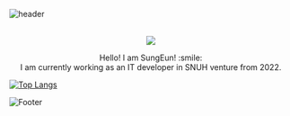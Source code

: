 ![header](https://capsule-render.vercel.app/api?type=soft&color=auto&height=100&section=header&text=&fontSize=30)<br><br>


  <a href="https://github.com/ture9200"><p align="center"><img  src="https://hits.seeyoufarm.com/api/count/incr/badge.svg?url=https%3A%2F%2Fgithub.com%2Fseondal&count_bg=%23000000&title_bg=%23000000&icon=github.svg&icon_color=%23E7E7E7&title=GitHub&edge_flat=false)"/></p></a>

<p align ="center">
Hello! I am SungEun! :smile: <br> 
I am currently working as an IT developer in SNUH venture from 2022.<br>
</p>


[![Top Langs](https://github-readme-stats.vercel.app/api/top-langs/?username=ture9200&langs_count=8)](https://github.com/ture9200/github-readme-stats)



![Footer](https://capsule-render.vercel.app/api?type=waving&color=auto&height=200&section=footer)
